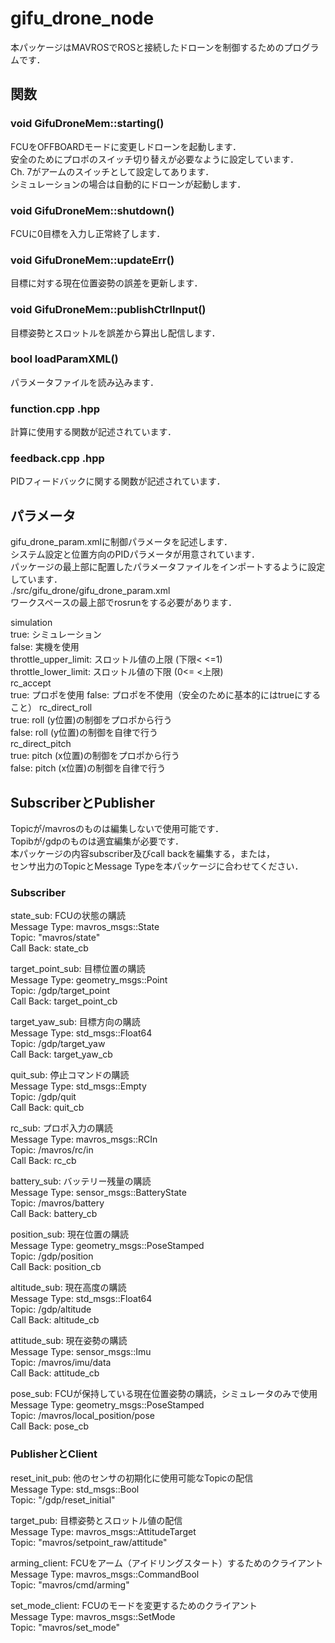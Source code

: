 # gifu_drone_node
本パッケージはMAVROSでROSと接続したドローンを制御するためのプログラムです．

## 関数
### void GifuDroneMem::starting()
FCUをOFFBOARDモードに変更しドローンを起動します．\
安全のためにプロポのスイッチ切り替えが必要なように設定しています．\
Ch. 7がアームのスイッチとして設定してあります．\
シミュレーションの場合は自動的にドローンが起動します．

### void GifuDroneMem::shutdown()
FCUに0目標を入力し正常終了します．

### void GifuDroneMem::updateErr()
目標に対する現在位置姿勢の誤差を更新します．

### void GifuDroneMem::publishCtrlInput()
目標姿勢とスロットルを誤差から算出し配信します．

### bool loadParamXML()
パラメータファイルを読み込みます．

### function.cpp .hpp
計算に使用する関数が記述されています．

### feedback.cpp .hpp
PIDフィードバックに関する関数が記述されています．

## パラメータ
gifu_drone_param.xmlに制御パラメータを記述します．\
システム設定と位置方向のPIDパラメータが用意されています．\
パッケージの最上部に配置したパラメータファイルをインポートするように設定しています．\
./src/gifu_drone/gifu_drone_param.xml\
ワークスペースの最上部でrosrunをする必要があります．

simulation\
    true:   シミュレーション\
    false:  実機を使用\
throttle_upper_limit: スロットル値の上限 (下限< <=1)\
throttle_lower_limit: スロットル値の下限 (0<= <上限)\
rc_accept\
    true:   プロポを使用
    false:  プロポを不使用（安全のために基本的にはtrueにすること）
rc_direct_roll\
    true:   roll (y位置)の制御をプロポから行う\
    false:  roll (y位置)の制御を自律で行う\
rc_direct_pitch\
    true:   pitch (x位置)の制御をプロポから行う\
    false:  pitch (x位置)の制御を自律で行う


## SubscriberとPublisher
Topicが/mavrosのものは編集しないで使用可能です．\
Topibが/gdpのものは適宜編集が必要です．\
本パッケージの内容subscriber及びcall backを編集する，または，\
センサ出力のTopicとMessage Typeを本パッケージに合わせてください．

### Subscriber
state_sub: FCUの状態の購読\
    Message Type: mavros_msgs::State\
    Topic:        "mavros/state"\
    Call Back:    state_cb

target_point_sub: 目標位置の購読\
    Message Type: geometry_msgs::Point\
    Topic:        /gdp/target_point\
    Call Back:    target_point_cb

target_yaw_sub: 目標方向の購読\
    Message Type: std_msgs::Float64\
    Topic:        /gdp/target_yaw\
    Call Back:    target_yaw_cb

quit_sub: 停止コマンドの購読\
    Message Type: std_msgs::Empty\
    Topic:        /gdp/quit\
    Call Back:    quit_cb

rc_sub: プロポ入力の購読\
    Message Type: mavros_msgs::RCIn\
    Topic:        /mavros/rc/in\
    Call Back:    rc_cb

battery_sub: バッテリー残量の購読\
    Message Type: sensor_msgs::BatteryState\
    Topic:        /mavros/battery\
    Call Back:    battery_cb

position_sub: 現在位置の購読\
    Message Type: geometry_msgs::PoseStamped\
    Topic:        /gdp/position\
    Call Back:    position_cb

altitude_sub: 現在高度の購読\
    Message Type: std_msgs::Float64\
    Topic:        /gdp/altitude\
    Call Back:    altitude_cb

attitude_sub: 現在姿勢の購読\
    Message Type: sensor_msgs::Imu\
    Topic:        /mavros/imu/data\
    Call Back:    attitude_cb

pose_sub: FCUが保持している現在位置姿勢の購読，シミュレータのみで使用\
    Message Type: geometry_msgs::PoseStamped\
    Topic:        /mavros/local_position/pose\
    Call Back:    pose_cb

### PublisherとClient
reset_init_pub: 他のセンサの初期化に使用可能なTopicの配信\
    Message Type: std_msgs::Bool\
    Topic:        "/gdp/reset_initial"

target_pub: 目標姿勢とスロットル値の配信\
    Message Type: mavros_msgs::AttitudeTarget\
    Topic:        "mavros/setpoint_raw/attitude"

arming_client: FCUをアーム（アイドリングスタート）するためのクライアント\
    Message Type: mavros_msgs::CommandBool\
    Topic:        "mavros/cmd/arming"

set_mode_client: FCUのモードを変更するためのクライアント\
    Message Type: mavros_msgs::SetMode\
    Topic:        "mavros/set_mode"




